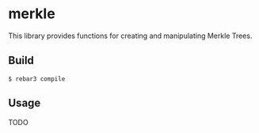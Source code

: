 merkle
=====

This library provides functions for creating and manipulating Merkle Trees.

Build
-----

    $ rebar3 compile

Usage
-----

TODO
